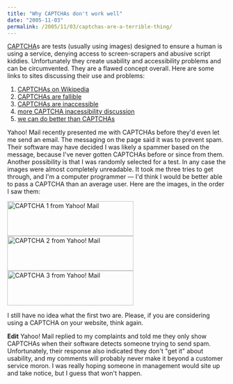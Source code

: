 ```yaml
---
title: "Why CAPTCHAs don't work well"
date: "2005-11-03"
permalink: /2005/11/03/captchas-are-a-terrible-thing/
---
```

[CAPTCHA][1]s are tests (usually using images) designed to ensure a human is using a service, denying access to screen-scrapers and abusive script kiddies. Unfortunately they create usability and accessibility problems and can be circumvented. They are a flawed concept overall. Here are some links to sites discussing their use and problems:

1.  [CAPTCHAs on Wikipedia][2]
2.  [CAPTCHAs are fallible][3]
3.  [CAPTCHAs are inaccessible][4]
4.  [more CAPTCHA inacessibility discussion][5]
5.  [we can do better than CAPTCHAs][6]

Yahoo! Mail recently presented me with CAPTCHAs before they'd even let me send an email. The messaging on the page said it was to prevent spam. Their software may have decided I was likely a spammer based on the message, because I've never gotten CAPTCHAs before or since from them. Another possibility is that I was randomly selected for a test. In any case the images were almost completely unreadable. It took me three tries to get through, and I'm a computer programmer &#8212; I'd think I would be better able to pass a CAPTCHA than an average user. Here are the images, in the order I saw them:

<img src="/articles/images/captcha1.jpg" height="80" width="290" alt="CAPTCHA 1 from Yahoo! Mail" />

<img src="/articles/images/captcha2.jpg" height="80" width="290" alt="CAPTCHA 2 from Yahoo! Mail" />

<img src="/articles/images/captcha3.jpg" height="80" width="290" alt="CAPTCHA 3 from Yahoo! Mail" />

I still have no idea what the first two are. Please, if you are considering using a CAPTCHA on your website, think again.

**Edit** Yahoo! Mail replied to my complaints and told me they only show CAPTCHAs when their software detects someone trying to send spam. Unfortunately, their response also indicated they don't "get it" about usability, and my comments will probably never make it beyond a customer service moron. I was really hoping someone in management would site up and take notice, but I guess that won't happen.

 [1]: http://www.captcha.net/
 [2]: http://en.wikipedia.org/wiki/Captcha
 [3]: http://sam.zoy.org/pwntcha/
 [4]: http://www.w3.org/2004/Talks/0319-csun-m3m/slide1-0.html
 [5]: http://www.petefreitag.com/item/376.cfm
 [6]: http://www.standards-schmandards.com/index.php?2005/01/01/11-captcha
